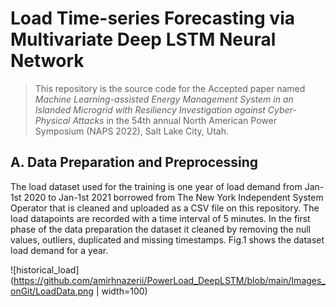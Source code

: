 # Load Time-series Forecasting via Multivariate Deep LSTM Neural Network

> This repository is the source code for the Accepted paper named *Machine Learning-assisted Energy Management System in an Islanded Microgrid with Resiliency Investigation against Cyber-Physical Attacks* in the 54th annual North American Power Symposium (NAPS 2022), Salt Lake City, Utah. 

## A. Data Preparation and Preprocessing
The load dataset used for the training is one year of load demand from Jan-1st 2020 to Jan-1st 2021 borrowed from The New York Independent System Operator that is cleaned and uploaded as a CSV file on this repository. The load datapoints are recorded with a time interval of 5 minutes. In the first phase of the data preparation the dataset it cleaned by removing the null values, outliers, duplicated and missing timestamps. Fig.1 shows the dataset load demand for a year.

![historical_load](https://github.com/amirhnazerii/PowerLoad_DeepLSTM/blob/main/Images_onGit/LoadData.png | width=100)

